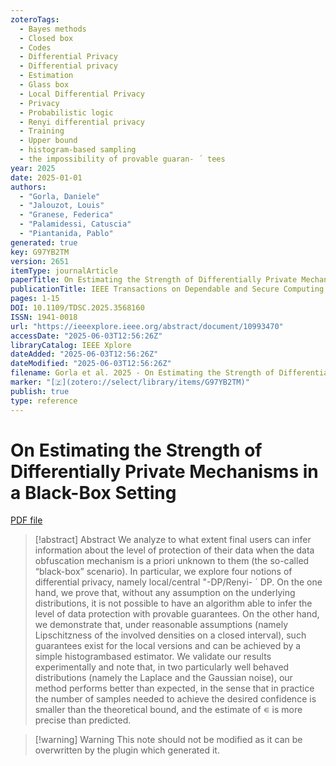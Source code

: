 ```yaml
---
zoteroTags:
  - Bayes methods
  - Closed box
  - Codes
  - Differential Privacy
  - Differential privacy
  - Estimation
  - Glass box
  - Local Differential Privacy
  - Privacy
  - Probabilistic logic
  - Renyi differential privacy
  - Training
  - Upper bound
  - histogram-based sampling
  - the impossibility of provable guaran- ´ tees
year: 2025
date: 2025-01-01
authors:
  - "Gorla, Daniele"
  - "Jalouzot, Louis"
  - "Granese, Federica"
  - "Palamidessi, Catuscia"
  - "Piantanida, Pablo"
generated: true
key: G97YB2TM
version: 2651
itemType: journalArticle
paperTitle: On Estimating the Strength of Differentially Private Mechanisms in a Black-Box Setting
publicationTitle: IEEE Transactions on Dependable and Secure Computing
pages: 1-15
DOI: 10.1109/TDSC.2025.3568160
ISSN: 1941-0018
url: "https://ieeexplore.ieee.org/abstract/document/10993470"
accessDate: "2025-06-03T12:56:26Z"
libraryCatalog: IEEE Xplore
dateAdded: "2025-06-03T12:56:26Z"
dateModified: "2025-06-03T12:56:26Z"
filename: Gorla et al. 2025 - On Estimating the Strength of Differentially Private Mechanisms in a Black-Box Setting.pdf
marker: "[🇿](zotero://select/library/items/G97YB2TM)"
publish: true
type: reference
---
```

# On Estimating the Strength of Differentially Private Mechanisms in a Black-Box Setting

[PDF file](/Papers/PDFs/Gorla%20et%20al.%202025%20-%20On%20Estimating%20the%20Strength%20of%20Differentially%20Private%20Mechanisms%20in%20a%20Black-Box%20Setting.pdf)

> [!abstract] Abstract
> We analyze to what extent final users can infer information about the level of protection of their data when the data obfuscation mechanism is a priori unknown to them (the so-called “black-box” scenario). In particular, we explore four notions of differential privacy, namely local/central "-DP/Renyi- ´ DP. On the one hand, we prove that, without any assumption on the underlying distributions, it is not possible to have an algorithm able to infer the level of data protection with provable guarantees. On the other hand, we demonstrate that, under reasonable assumptions (namely Lipschitzness of the involved densities on a closed interval), such guarantees exist for the local versions and can be achieved by a simple histogrambased estimator. We validate our results experimentally and note that, in two particularly well behaved distributions (namely the Laplace and the Gaussian noise), our method performs better than expected, in the sense that in practice the number of samples needed to achieve the desired confidence is smaller than the theoretical bound, and the estimate of ∊ is more precise than predicted.

>[!warning] Warning
> This note should not be modified as it can be overwritten by the plugin which generated it.

